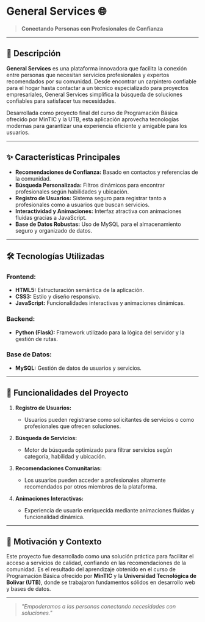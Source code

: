 # General Services 🌐

> **Conectando Personas con Profesionales de Confianza**  

---

## 📜 Descripción

**General Services** es una plataforma innovadora que facilita la conexión entre personas que necesitan servicios profesionales y expertos recomendados por su comunidad. Desde encontrar un carpintero confiable para el hogar hasta contactar a un técnico especializado para proyectos empresariales, General Services simplifica la búsqueda de soluciones confiables para satisfacer tus necesidades.

Desarrollada como proyecto final del curso de Programación Básica ofrecido por MinTIC y la UTB, esta aplicación aprovecha tecnologías modernas para garantizar una experiencia eficiente y amigable para los usuarios.

---

## ✨ Características Principales

- **Recomendaciones de Confianza:** Basado en contactos y referencias de la comunidad.
- **Búsqueda Personalizada:** Filtros dinámicos para encontrar profesionales según habilidades y ubicación.
- **Registro de Usuarios:** Sistema seguro para registrar tanto a profesionales como a usuarios que buscan servicios.
- **Interactividad y Animaciones:** Interfaz atractiva con animaciones fluidas gracias a JavaScript.
- **Base de Datos Robustas:** Uso de MySQL para el almacenamiento seguro y organizado de datos.

---

## 🛠️ Tecnologías Utilizadas

### **Frontend:**
- **HTML5:** Estructuración semántica de la aplicación.
- **CSS3:** Estilo y diseño responsivo.
- **JavaScript:** Funcionalidades interactivas y animaciones dinámicas.

### **Backend:**
- **Python (Flask):** Framework utilizado para la lógica del servidor y la gestión de rutas.

### **Base de Datos:**
- **MySQL:** Gestión de datos de usuarios y servicios.

---

## 🚀 Funcionalidades del Proyecto

1. **Registro de Usuarios:**
   - Usuarios pueden registrarse como solicitantes de servicios o como profesionales que ofrecen soluciones.

2. **Búsqueda de Servicios:**
   - Motor de búsqueda optimizado para filtrar servicios según categoría, habilidad y ubicación.

3. **Recomendaciones Comunitarias:**
   - Los usuarios pueden acceder a profesionales altamente recomendados por otros miembros de la plataforma.

4. **Animaciones Interactivas:**
   - Experiencia de usuario enriquecida mediante animaciones fluidas y funcionalidad dinámica.

---

## 🌟 Motivación y Contexto

Este proyecto fue desarrollado como una solución práctica para facilitar el acceso a servicios de calidad, confiando en las recomendaciones de la comunidad. Es el resultado del aprendizaje obtenido en el curso de Programación Básica ofrecido por **MinTIC** y la **Universidad Tecnológica de Bolívar (UTB)**, donde se trabajaron fundamentos sólidos en desarrollo web y bases de datos.

---


> _"Empoderamos a las personas conectando necesidades con soluciones."_
